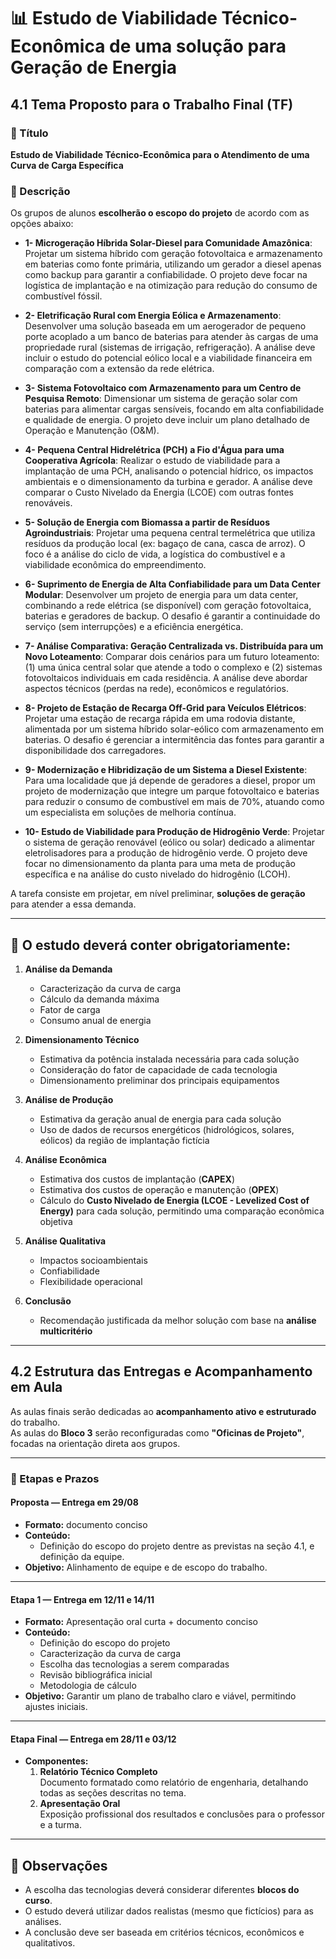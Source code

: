 # 📊 Estudo de Viabilidade Técnico-Econômica de uma solução para Geração de Energia

## 4.1 Tema Proposto para o Trabalho Final (TF)

### 📌 Título
**Estudo de Viabilidade Técnico-Econômica para o Atendimento de uma Curva de Carga Específica**

### 📝 Descrição
Os grupos de alunos **escolherão o escopo do projeto** de acordo com as opções abaixo:

- **1- Microgeração Híbrida Solar-Diesel para Comunidade Amazônica**: Projetar um sistema híbrido com geração fotovoltaica e armazenamento em baterias como fonte primária, utilizando um gerador a diesel apenas como backup para garantir a confiabilidade. O projeto deve focar na logística de implantação e na otimização para redução do consumo de combustível fóssil.

- **2- Eletrificação Rural com Energia Eólica e Armazenamento**: Desenvolver uma solução baseada em um aerogerador de pequeno porte acoplado a um banco de baterias para atender às cargas de uma propriedade rural (sistemas de irrigação, refrigeração). A análise deve incluir o estudo do potencial eólico local e a viabilidade financeira em comparação com a extensão da rede elétrica.   

- **3- Sistema Fotovoltaico com Armazenamento para um Centro de Pesquisa Remoto**: Dimensionar um sistema de geração solar com baterias para alimentar cargas sensíveis, focando em alta confiabilidade e qualidade de energia. O projeto deve incluir um plano detalhado de Operação e Manutenção (O&M).   

- **4- Pequena Central Hidrelétrica (PCH) a Fio d'Água para uma Cooperativa Agrícola**: Realizar o estudo de viabilidade para a implantação de uma PCH, analisando o potencial hídrico, os impactos ambientais e o dimensionamento da turbina e gerador. A análise deve comparar o Custo Nivelado da Energia (LCOE) com outras fontes renováveis.

- **5- Solução de Energia com Biomassa a partir de Resíduos Agroindustriais**: Projetar uma pequena central termelétrica que utiliza resíduos da produção local (ex: bagaço de cana, casca de arroz). O foco é a análise do ciclo de vida, a logística do combustível e a viabilidade econômica do empreendimento.

- **6- Suprimento de Energia de Alta Confiabilidade para um Data Center Modular**: Desenvolver um projeto de energia para um data center, combinando a rede elétrica (se disponível) com geração fotovoltaica, baterias e geradores de backup. O desafio é garantir a continuidade do serviço (sem interrupções) e a eficiência energética.

- **7- Análise Comparativa: Geração Centralizada vs. Distribuída para um Novo Loteamento**: Comparar dois cenários para um futuro loteamento: (1) uma única central solar que atende a todo o complexo e (2) sistemas fotovoltaicos individuais em cada residência. A análise deve abordar aspectos técnicos (perdas na rede), econômicos e regulatórios.   

- **8- Projeto de Estação de Recarga Off-Grid para Veículos Elétricos**: Projetar uma estação de recarga rápida em uma rodovia distante, alimentada por um sistema híbrido solar-eólico com armazenamento em baterias. O desafio é gerenciar a intermitência das fontes para garantir a disponibilidade dos carregadores.

- **9- Modernização e Hibridização de um Sistema a Diesel Existente**: Para uma localidade que já depende de geradores a diesel, propor um projeto de modernização que integre um parque fotovoltaico e baterias para reduzir o consumo de combustível em mais de 70%, atuando como um especialista em soluções de melhoria contínua.

- **10- Estudo de Viabilidade para Produção de Hidrogênio Verde**: Projetar o sistema de geração renovável (eólico ou solar) dedicado a alimentar eletrolisadores para a produção de hidrogênio verde. O projeto deve focar no dimensionamento da planta para uma meta de produção específica e na análise do custo nivelado do hidrogênio (LCOH).

A tarefa consiste em projetar, em nível preliminar, **soluções de geração** para atender a essa demanda.

---

## 📑 O estudo deverá conter obrigatoriamente:

1. **Análise da Demanda**
   - Caracterização da curva de carga
   - Cálculo da demanda máxima
   - Fator de carga
   - Consumo anual de energia

2. **Dimensionamento Técnico**
   - Estimativa da potência instalada necessária para cada solução
   - Consideração do fator de capacidade de cada tecnologia
   - Dimensionamento preliminar dos principais equipamentos

3. **Análise de Produção**
   - Estimativa da geração anual de energia para cada solução
   - Uso de dados de recursos energéticos (hidrológicos, solares, eólicos) da região de implantação fictícia

4. **Análise Econômica**
   - Estimativa dos custos de implantação (**CAPEX**)
   - Estimativa dos custos de operação e manutenção (**OPEX**)
   - Cálculo do **Custo Nivelado de Energia (LCOE - Levelized Cost of Energy)** para cada solução, permitindo uma comparação econômica objetiva

5. **Análise Qualitativa**
   - Impactos socioambientais
   - Confiabilidade
   - Flexibilidade operacional

6. **Conclusão**
   - Recomendação justificada da melhor solução com base na **análise multicritério**

---

## 4.2 Estrutura das Entregas e Acompanhamento em Aula

As aulas finais serão dedicadas ao **acompanhamento ativo e estruturado** do trabalho.  
As aulas do **Bloco 3** serão reconfiguradas como **"Oficinas de Projeto"**, focadas na orientação direta aos grupos.

---

### 📅 Etapas e Prazos

#### **Proposta** — Entrega em **29/08**
- **Formato:** documento conciso
- **Conteúdo:**
  - Definição do escopo do projeto dentre as previstas na seção 4.1, e definição da equipe.
- **Objetivo:** Alinhamento de equipe e de escopo do trabalho.

---

#### **Etapa 1** — Entrega em **12/11** e **14/11**
- **Formato:** Apresentação oral curta + documento conciso
- **Conteúdo:**
  - Definição do escopo do projeto
  - Caracterização da curva de carga
  - Escolha das tecnologias a serem comparadas
  - Revisão bibliográfica inicial
  - Metodologia de cálculo
- **Objetivo:** Garantir um plano de trabalho claro e viável, permitindo ajustes iniciais.

---

#### **Etapa Final** — Entrega em **28/11** e **03/12**
- **Componentes:**
  1. **Relatório Técnico Completo**  
     Documento formatado como relatório de engenharia, detalhando todas as seções descritas no tema.
  2. **Apresentação Oral**  
     Exposição profissional dos resultados e conclusões para o professor e a turma.

---

## 📌 Observações
- A escolha das tecnologias deverá considerar diferentes **blocos do curso**.
- O estudo deverá utilizar dados realistas (mesmo que fictícios) para as análises.
- A conclusão deve ser baseada em critérios técnicos, econômicos e qualitativos.

